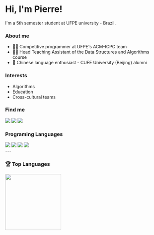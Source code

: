 <link rel="preconnect" href="https://fonts.googleapis.com">
<link rel="preconnect" href="https://fonts.gstatic.com" crossorigin>
<link href="https://fonts.googleapis.com/css2?family=Tiny5&display=swap" rel="stylesheet">

# Hi, I'm Pierre!

I'm a 5th semester student at UFPE university - Brazil.

### About me

- 👨‍💻 Competitive programmer at UFPE's ACM-ICPC team
- 👨‍🏫 Head Teaching Assistant of the Data Structures and Algorithms course
- 🏮 Chinese language enthusiast - CUFE University (Beijing) alumni

### Interests

- Algorithms
- Education
- Cross-cultural teams

### Find me

<div>
  <a href = "mailto:pco2@cin.ufpe.br"><img src="https://img.shields.io/badge/Gmail-D14836?style=for-the-badge&logo=gmail&logoColor=white" target="_blank"></a>
  <a href="https://www.linkedin.com/in/pierre-oria/" target="_blank"><img src="https://img.shields.io/badge/-LinkedIn-%230077B5?style=for-the-badge&logo=linkedin&logoColor=white" target="_blank"></a>   
  <a href="https://codeforces.com/profile/alorivaldo" target="_blank"><img src="https://img.shields.io/badge/Codeforces-445f9d?style=for-the-badge&logo=Codeforces&logoColor=white"></a> 
</div>

### Programing Languages
<div>
<img src="https://img.shields.io/badge/C%2B%2B-00599C?style=for-the-badge&logo=c%2B%2B&logoColor=white" >
<img src="https://img.shields.io/badge/Python-FFD43B?style=for-the-badge&logo=python&logoColor=blue" >
<img src="https://img.shields.io/badge/JavaScript-323330?style=for-the-badge&logo=javascript&logoColor=F7DF1E" >
<img src="https://img.shields.io/badge/Java-ED8B00?style=for-the-badge&logo=openjdk&logoColor=white" >
</div>
---

### 🏆 Top Languages
<a href="https://github.com/pierreoria">
  <img src="https://github-readme-stats.vercel.app/api/top-langs/?username=pierreoria&hide=Jupyter%20Notebook,Verilog,VHDL&theme=algolia&layout=compact" height="180"/>
</a>
